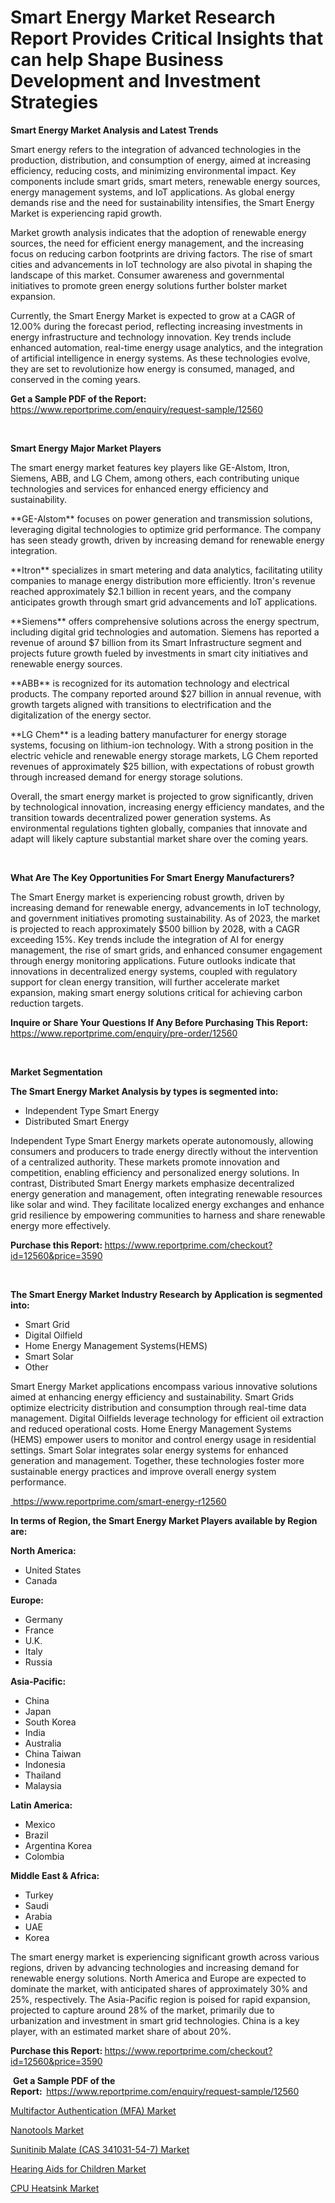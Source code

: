 <p><h1>Smart Energy Market Research Report Provides Critical Insights that can help Shape Business Development and Investment Strategies</h1></p><p><strong>Smart Energy Market Analysis and Latest Trends</strong></p>
<p><p>Smart energy refers to the integration of advanced technologies in the production, distribution, and consumption of energy, aimed at increasing efficiency, reducing costs, and minimizing environmental impact. Key components include smart grids, smart meters, renewable energy sources, energy management systems, and IoT applications. As global energy demands rise and the need for sustainability intensifies, the Smart Energy Market is experiencing rapid growth.</p><p>Market growth analysis indicates that the adoption of renewable energy sources, the need for efficient energy management, and the increasing focus on reducing carbon footprints are driving factors. The rise of smart cities and advancements in IoT technology are also pivotal in shaping the landscape of this market. Consumer awareness and governmental initiatives to promote green energy solutions further bolster market expansion.</p><p>Currently, the Smart Energy Market is expected to grow at a CAGR of 12.00% during the forecast period, reflecting increasing investments in energy infrastructure and technology innovation. Key trends include enhanced automation, real-time energy usage analytics, and the integration of artificial intelligence in energy systems. As these technologies evolve, they are set to revolutionize how energy is consumed, managed, and conserved in the coming years.</p></p>
<p><strong>Get a Sample PDF of the Report:&nbsp;</strong> <a href="https://www.reportprime.com/enquiry/request-sample/12560?utm_campaign=973&utm_medium=2&utm_source=Github&utm_content=ia&utm_term=27112024&utm_id=smart-energy">https://www.reportprime.com/enquiry/request-sample/12560</a></p>
<p>&nbsp;</p>
<p><strong>Smart Energy Major Market Players</strong></p>
<p><p>The smart energy market features key players like GE-Alstom, Itron, Siemens, ABB, and LG Chem, among others, each contributing unique technologies and services for enhanced energy efficiency and sustainability. </p><p>**GE-Alstom** focuses on power generation and transmission solutions, leveraging digital technologies to optimize grid performance. The company has seen steady growth, driven by increasing demand for renewable energy integration.</p><p>**Itron** specializes in smart metering and data analytics, facilitating utility companies to manage energy distribution more efficiently. Itron's revenue reached approximately $2.1 billion in recent years, and the company anticipates growth through smart grid advancements and IoT applications.</p><p>**Siemens** offers comprehensive solutions across the energy spectrum, including digital grid technologies and automation. Siemens has reported a revenue of around $7 billion from its Smart Infrastructure segment and projects future growth fueled by investments in smart city initiatives and renewable energy sources.</p><p>**ABB** is recognized for its automation technology and electrical products. The company reported around $27 billion in annual revenue, with growth targets aligned with transitions to electrification and the digitalization of the energy sector.</p><p>**LG Chem** is a leading battery manufacturer for energy storage systems, focusing on lithium-ion technology. With a strong position in the electric vehicle and renewable energy storage markets, LG Chem reported revenues of approximately $25 billion, with expectations of robust growth through increased demand for energy storage solutions.</p><p>Overall, the smart energy market is projected to grow significantly, driven by technological innovation, increasing energy efficiency mandates, and the transition towards decentralized power generation systems. As environmental regulations tighten globally, companies that innovate and adapt will likely capture substantial market share over the coming years.</p></p>
<p>&nbsp;</p>
<p><strong>What Are The Key Opportunities For Smart Energy Manufacturers?</strong></p>
<p><p>The Smart Energy market is experiencing robust growth, driven by increasing demand for renewable energy, advancements in IoT technology, and government initiatives promoting sustainability. As of 2023, the market is projected to reach approximately $500 billion by 2028, with a CAGR exceeding 15%. Key trends include the integration of AI for energy management, the rise of smart grids, and enhanced consumer engagement through energy monitoring applications. Future outlooks indicate that innovations in decentralized energy systems, coupled with regulatory support for clean energy transition, will further accelerate market expansion, making smart energy solutions critical for achieving carbon reduction targets.</p></p>
<p><strong>Inquire or Share Your Questions If Any Before Purchasing This Report:</strong> <a href="https://www.reportprime.com/enquiry/pre-order/12560?utm_campaign=973&utm_medium=2&utm_source=Github&utm_content=ia&utm_term=27112024&utm_id=smart-energy">https://www.reportprime.com/enquiry/pre-order/12560</a></p>
<p>&nbsp;</p>
<p><strong>Market Segmentation</strong></p>
<p><strong>The Smart Energy Market Analysis by types is segmented into:</strong></p>
<p><ul><li>Independent Type Smart Energy</li><li>Distributed Smart Energy</li></ul></p>
<p><p>Independent Type Smart Energy markets operate autonomously, allowing consumers and producers to trade energy directly without the intervention of a centralized authority. These markets promote innovation and competition, enabling efficiency and personalized energy solutions. In contrast, Distributed Smart Energy markets emphasize decentralized energy generation and management, often integrating renewable resources like solar and wind. They facilitate localized energy exchanges and enhance grid resilience by empowering communities to harness and share renewable energy more effectively.</p></p>
<p><strong>Purchase this Report:&nbsp;</strong><a href="https://www.reportprime.com/checkout?id=12560&price=3590&utm_campaign=973&utm_medium=2&utm_source=Github&utm_content=ia&utm_term=27112024&utm_id=smart-energy">https://www.reportprime.com/checkout?id=12560&price=3590</a></p>
<p>&nbsp;</p>
<p><strong>The Smart Energy Market Industry Research by Application is segmented into:</strong></p>
<p><ul><li>Smart Grid</li><li>Digital Oilfield</li><li>Home Energy Management Systems(HEMS)</li><li>Smart Solar</li><li>Other</li></ul></p>
<p><p>Smart Energy Market applications encompass various innovative solutions aimed at enhancing energy efficiency and sustainability. Smart Grids optimize electricity distribution and consumption through real-time data management. Digital Oilfields leverage technology for efficient oil extraction and reduced operational costs. Home Energy Management Systems (HEMS) empower users to monitor and control energy usage in residential settings. Smart Solar integrates solar energy systems for enhanced generation and management. Together, these technologies foster more sustainable energy practices and improve overall energy system performance.</p></p>
<p><a href="https://www.reportprime.com/smart-energy-r12560?utm_campaign=973&utm_medium=2&utm_source=Github&utm_content=ia&utm_term=27112024&utm_id=smart-energy">&nbsp;https://www.reportprime.com/smart-energy-r12560</a></p>
<p><strong>In terms of Region, the Smart Energy Market Players available by Region are:</strong></p>
<p>
    <p> <strong> North America: </strong>
        <ul>
            <li>United States</li>
            <li>Canada</li>
        </ul>
        </p> 
    <p> <strong> Europe: </strong>
        <ul>
            <li>Germany</li>
            <li>France</li>
            <li>U.K.</li>
            <li>Italy</li>
            <li>Russia</li>
        </ul>
        </p> 
    <p> <strong> Asia-Pacific: </strong>
        <ul>
            <li>China</li>
            <li>Japan</li>
            <li>South Korea</li>
            <li>India</li>
            <li>Australia</li>
            <li>China Taiwan</li>
            <li>Indonesia</li>
            <li>Thailand</li>
            <li>Malaysia</li>
        </ul>
        </p> 
    <p> <strong> Latin America: </strong>
        <ul>
            <li>Mexico</li>
            <li>Brazil</li>
            <li>Argentina Korea</li>
            <li>Colombia</li>
        </ul>
        </p> 
    <p> <strong> Middle East & Africa: </strong>
        <ul>
            <li>Turkey</li>
            <li>Saudi</li>
            <li>Arabia</li>
            <li>UAE</li>
            <li>Korea</li>
        </ul>
    </p>
    </p>
<p><p>The smart energy market is experiencing significant growth across various regions, driven by advancing technologies and increasing demand for renewable energy solutions. North America and Europe are expected to dominate the market, with anticipated shares of approximately 30% and 25%, respectively. The Asia-Pacific region is poised for rapid expansion, projected to capture around 28% of the market, primarily due to urbanization and investment in smart grid technologies. China is a key player, with an estimated market share of about 20%.</p></p>
<p><strong>Purchase this Report: </strong><a href="https://www.reportprime.com/checkout?id=12560&price=3590&utm_campaign=973&utm_medium=2&utm_source=Github&utm_content=ia&utm_term=27112024&utm_id=smart-energy">https://www.reportprime.com/checkout?id=12560&price=3590</a></p>
<p>&nbsp;<strong>Get a Sample PDF of the Report:&nbsp;&nbsp;</strong><a href="https://www.reportprime.com/enquiry/request-sample/12560?utm_campaign=973&utm_medium=2&utm_source=Github&utm_content=ia&utm_term=27112024&utm_id=smart-energy">https://www.reportprime.com/enquiry/request-sample/12560</a></p>
<p><strong></strong></p>
<p><p><a href="https://issuu.com/reportprime-2/docs/multifactor-authentication-mfa-mark_6ef02f073d3a23?utm_campaign=973&utm_medium=2&utm_source=Github&utm_content=ia&utm_term=27112024&utm_id=smart-energy">Multifactor Authentication (MFA) Market</a></p><p><a href="https://www.linkedin.com/pulse/growth-forecast-nanotools-market-competitive-landscape-anticipated-dgvuf?utm_campaign=973&utm_medium=2&utm_source=Github&utm_content=ia&utm_term=27112024&utm_id=smart-energy">Nanotools Market</a></p><p><a href="https://issuu.com/reportprime-2/docs/sunitinib-malate-cas-341031-54-7-ma_885c073be67b70?utm_campaign=973&utm_medium=2&utm_source=Github&utm_content=ia&utm_term=27112024&utm_id=smart-energy">Sunitinib Malate (CAS 341031-54-7) Market</a></p><p><a href="https://github.com/lashaunm5st/Market-Research-Report-List-1/blob/main/hearing-aids-for-children-market.md?utm_campaign=973&utm_medium=2&utm_source=Github&utm_content=ia&utm_term=27112024&utm_id=smart-energy">Hearing Aids for Children Market</a></p><p><a href="https://github.com/kimberjam0i/Market-Research-Report-List-1/blob/main/cpu-heatsink-market.md?utm_campaign=973&utm_medium=2&utm_source=Github&utm_content=ia&utm_term=27112024&utm_id=smart-energy">CPU Heatsink Market</a></p></p>